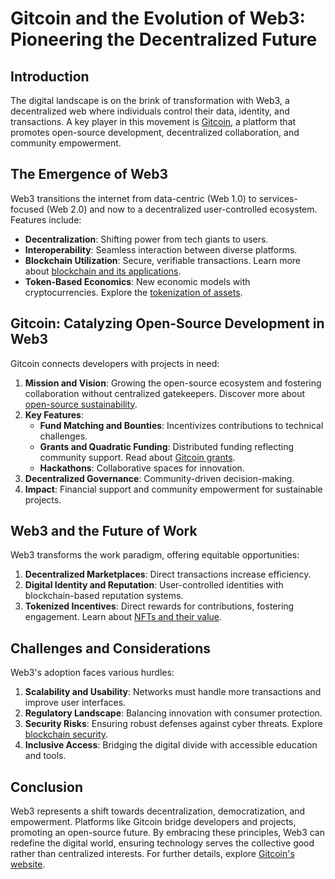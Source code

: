# Gitcoin and the Evolution of Web3: Pioneering the Decentralized Future

## Introduction

The digital landscape is on the brink of transformation with Web3, a decentralized web where individuals control their data, identity, and transactions. A key player in this movement is [Gitcoin](https://gitcoin.co/), a platform that promotes open-source development, decentralized collaboration, and community empowerment.

## The Emergence of Web3

Web3 transitions the internet from data-centric (Web 1.0) to services-focused (Web 2.0) and now to a decentralized user-controlled ecosystem. Features include:

- **Decentralization**: Shifting power from tech giants to users.
- **Interoperability**: Seamless interaction between diverse platforms.
- **Blockchain Utilization**: Secure, verifiable transactions. Learn more about [blockchain and its applications](https://www.license-token.com/wiki/what-is-blockchain).
- **Token-Based Economics**: New economic models with cryptocurrencies. Explore the [tokenization of assets](https://www.license-token.com/wiki/what-is-tokenization-of-assets).

## Gitcoin: Catalyzing Open-Source Development in Web3

Gitcoin connects developers with projects in need:

1. **Mission and Vision**: Growing the open-source ecosystem and fostering collaboration without centralized gatekeepers. Discover more about [open-source sustainability](https://www.license-token.com/wiki/sustainability-of-open-source-through-tokenization).
2. **Key Features**:
   - **Fund Matching and Bounties**: Incentivizes contributions to technical challenges.
   - **Grants and Quadratic Funding**: Distributed funding reflecting community support. Read about [Gitcoin grants](https://www.license-token.com/wiki/gitcoin-grants).
   - **Hackathons**: Collaborative spaces for innovation.
3. **Decentralized Governance**: Community-driven decision-making.
4. **Impact**: Financial support and community empowerment for sustainable projects.

## Web3 and the Future of Work

Web3 transforms the work paradigm, offering equitable opportunities:

1. **Decentralized Marketplaces**: Direct transactions increase efficiency.
2. **Digital Identity and Reputation**: User-controlled identities with blockchain-based reputation systems.
3. **Tokenized Incentives**: Direct rewards for contributions, fostering engagement. Learn about [NFTs and their value](https://www.license-token.com/wiki/why-are-nf-ts-valuable).

## Challenges and Considerations

Web3's adoption faces various hurdles:

1. **Scalability and Usability**: Networks must handle more transactions and improve user interfaces.
2. **Regulatory Landscape**: Balancing innovation with consumer protection.
3. **Security Risks**: Ensuring robust defenses against cyber threats. Explore [blockchain security](https://www.license-token.com/wiki/blockchain-security).
4. **Inclusive Access**: Bridging the digital divide with accessible education and tools.

## Conclusion

Web3 represents a shift towards decentralization, democratization, and empowerment. Platforms like Gitcoin bridge developers and projects, promoting an open-source future. By embracing these principles, Web3 can redefine the digital world, ensuring technology serves the collective good rather than centralized interests. For further details, explore [Gitcoin's website](https://gitcoin.co/).